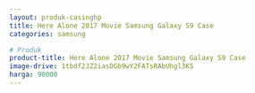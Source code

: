 ```yaml
---
layout: produk-casinghp
title: Here Alone 2017 Movie Samsung Galaxy S9 Case
categories: samsung

# Produk
product-title: Here Alone 2017 Movie Samsung Galaxy S9 Case
image-drive: 1tbdf2JZ2iasDGb9wY2FATsRAbUhgl3KS
harga: 90000
---
```


